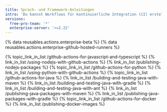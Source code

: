 ```yaml
---
title: Sprach- und Framework-Anleitungen
intro: 'Du kannst Workflows für kontinuierliche Integration (CI) erstellen, die Projekte in verschiedenen Programmiersprachen bauen und testen.'
versions:
  free-pro-team: '*'
  enterprise-server: '>=2.22'
---
```


{% data reusables.actions.enterprise-beta %}
{% data reusables.actions.enterprise-github-hosted-runners %}

{% topic_link_in_list /github-actions-for-javascript-and-typescript %}
  {% link_in_list /using-nodejs-with-github-actions %}
  {% link_in_list /publishing-nodejs-packages %}
{% topic_link_in_list /github-actions-for-python %}
  {% link_in_list /using-python-with-github-actions %}
{% topic_link_in_list /github-actions-for-java %}
  {% link_in_list /building-and-testing-java-with-maven %}
  {% link_in_list /building-and-testing-java-with-gradle %}
  {% link_in_list /building-and-testing-java-with-ant %}
  {% link_in_list /publishing-java-packages-with-maven %}
  {% link_in_list /publishing-java-packages-with-gradle %}
{% topic_link_in_list /github-actions-for-docker %}
  {% link_in_list /publishing-docker-images %}
